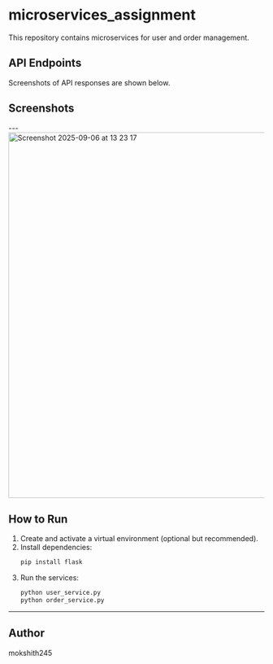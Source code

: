 # microservices_assignment

This repository contains microservices for user and order management.

## API Endpoints

Screenshots of API responses are shown below.

## Screenshots



---<img width="1218" height="719" alt="Screenshot 2025-09-06 at 13 23 17" src="https://github.com/user-attachments/assets/50d0b5a5-29b4-4cf5-b012-6c8eb13b2403" />




## How to Run

1. Create and activate a virtual environment (optional but recommended).
2. Install dependencies:
   ```bash
   pip install flask
   ```
3. Run the services:
   ```bash
   python user_service.py
   python order_service.py
   ```

---

## Author
mokshith245
